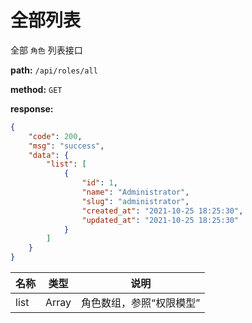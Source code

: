 # 全部列表

全部 `角色` 列表接口

**path:** `/api/roles/all`

**method:** `GET`

**response:**

```json
{
    "code": 200,
    "msg": "success",
    "data": {
        "list": [
            {
                "id": 1,
                "name": "Administrator",
                "slug": "administrator",
                "created_at": "2021-10-25 18:25:30",
                "updated_at": "2021-10-25 18:25:30"
            }
        ]
    }
}
```

| 名称 | 类型 | 说明 |
| ------ | ------ | ------ |
| list | Array | 角色数组，参照“权限模型” |
